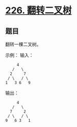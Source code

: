 # [226. 翻转二叉树](https://leetcode-cn.com/problems/invert-binary-tree/)


## 题目

翻转一棵二叉树。

示例：
输入：
```
     4
   /   \
  2     7
 / \   / \
1   3 6   9
```
输出：
```
     4
   /   \
  7     2
 / \   / \
9   6 3   1
```


